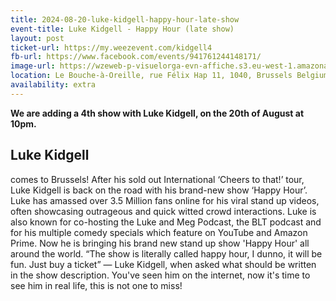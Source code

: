 ```yaml
---
title: 2024-08-20-luke-kidgell-happy-hour-late-show
event-title: Luke Kidgell - Happy Hour (late show)
layout: post
ticket-url: https://my.weezevent.com/kidgell4
fb-url: https://www.facebook.com/events/941761244148171/
image-url: https://wzeweb-p-visuelorga-evn-affiche.s3.eu-west-1.amazonaws.com/affiche_1108600.jpg
location: Le Bouche-à-Oreille, rue Félix Hap 11, 1040, Brussels Belgium
availability: extra
---
```

<strong>We are adding a 4th show with Luke Kidgell, on the 20th of August at 10pm. </strong>

<h2>Luke Kidgell</h2> comes to Brussels!
After his sold out International ‘Cheers to that!’ tour, Luke Kidgell is back on the road with his brand-new show ‘Happy Hour’.
Luke has amassed over 3.5 Million fans online for his viral stand up videos, often showcasing outrageous and quick witted crowd interactions.
Luke is also known for co-hosting the Luke and Meg Podcast, the BLT podcast and for his multiple comedy specials which feature on YouTube and Amazon Prime. Now he is bringing his brand new stand up show 'Happy Hour' all around the world.
“The show is literally called happy hour, I dunno, it will be fun. Just buy a ticket” — Luke Kidgell, when asked what should be written in the show description.
You've seen him on the internet, now it's time to see him in real life, this is not one to miss!

